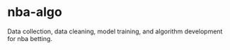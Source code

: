 # nba-algo

Data collection, data cleaning, model training, and algorithm development for nba betting.
